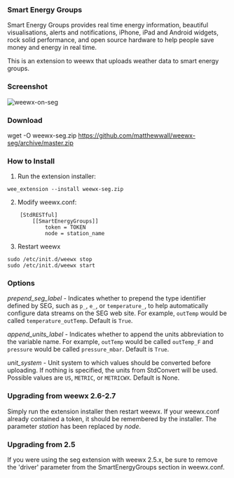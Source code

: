 ### Smart Energy Groups

Smart Energy Groups provides real time energy information, beautiful visualisations, alerts and notifications, iPhone, iPad and Android widgets, rock solid performance, and open source hardware to help people save money and energy in real time.

This is an extension to weewx that uploads weather data to smart energy groups.

### Screenshot

![weewx-on-seg](http://lancet.mit.edu/mwall/projects/weather/weewx-on-seg.png)

### Download

wget -O weewx-seg.zip https://github.com/matthewwall/weewx-seg/archive/master.zip

### How to Install

1.  Run the extension installer:

```
wee_extension --install weewx-seg.zip
```

2.  Modify weewx.conf:

```
    [StdRESTful]
        [[SmartEnergyGroups]]
            token = TOKEN
            node = station_name
```

3.  Restart weewx

```
sudo /etc/init.d/weewx stop
sudo /etc/init.d/weewx start
```

### Options

_prepend_seg_label_ - Indicates whether to prepend the type identifier defined by SEG, such as `p_`, `e_`, or `temperature_`, to help automatically configure data streams on the SEG web site.  For example, `outTemp` would be called `temperature_outTemp`.  Default is `True`.

_append_units_label_ - Indicates whether to append the units abbreviation to the variable name.  For example, `outTemp` would be called `outTemp_F` and `pressure` would be called `pressure_mbar`.  Default is `True`.

_unit_system_ - Unit system to which values should be converted before uploading.  If nothing is specified, the units from StdConvert will be used.  Possible values are `US`, `METRIC`, or `METRICWX`.  Default is None.

### Upgrading from weewx 2.6-2.7

Simply run the extension installer then restart weewx.  If your weewx.conf already contained a token, it should be remembered by the installer.  The parameter _station_ has been replaced by _node_.

### Upgrading from 2.5

If you were using the seg extension with weewx 2.5.x, be sure to remove the 'driver' parameter from the SmartEnergyGroups section in weewx.conf.
